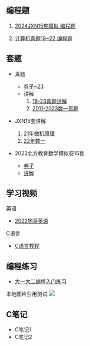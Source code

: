 
## 编程题

1. [2024JXN15套模拟 编程题](https://gitee.com/weiliqiu/vscode/tree/master/jxn15/24)

2. [计算机真题18~22 编程题](https://gitee.com/weiliqiu/vscode/tree/master/%E7%9C%9F%E9%A2%98)



## 套题

- 真题
  - [卷子~23](https://www.alipan.com/s/NLw5nsBWJLV)
  - 讲解
    1. [18-23真题讲解](https://pan.baidu.com/s/1Ur60g94StmRLr5Qv2Kk-sw?pwd=74iw)
    2. [2011-2023数一真题](https://www.bilibili.com/video/BV16a4y1G7a1/?spm_id_from=333.999.0.0&vd_source=6c2daed6731190bb7d70296d6b9746bb)

- JXN15套讲解
  1. [21年微机原理](https://www.bilibili.com/video/BV1UB4y1F7ik/?spm_id_from=333.999.0.0&vd_source=6c2daed6731190bb7d70296d6b9746bb)
  2. [22年数一](https://www.bilibili.com/video/BV1JX4y1j7PM/?spm_id_from=333.999.0.0&vd_source=6c2daed6731190bb7d70296d6b9746bb)
  
- 2022北方教育数学模拟卷15套
  - [卷子](https://www.alipan.com/s/DLST9T8itBz)
  - [讲解](https://www.bilibili.com/video/BV1uQ4y1t7q4/?spm_id_from=333.999.0.0&vd_source=6c2daed6731190bb7d70296d6b9746bb)


## 学习视频

英语

- [2022狗哥英语](https://pan.baidu.com/s/1YbZ566p7T4rTTsLXiVxiNg?pwd=puz2)

C语言

- [C语言教程](https://www.nowcoder.com/courses/cover/vod/1049)

## 编程练习
- [大一大二编程入门练习](https://www.nowcoder.com/ta/beginner-programmers-v1)



本地图片引用测试
![](./旧/css/png/p1.png)


## C笔记

- C笔记1
- C笔记2